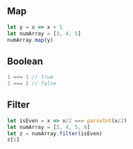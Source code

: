 ## Map
```js
let y = x => x + 1
let numArray = [3, 4, 5]
numArray.map(y)
```

## Boolean
```js
1 === 1 // true
1 === 2 // false
```
## Filter
```js
let isEven = x => x/2 === parseInt(x/2)
let numArray = [3, 4, 5, 6]
let z = numArray.filter(isEven)
z[1]
```